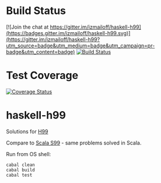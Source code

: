 # Build Status

[![Join the chat at https://gitter.im/izmailoff/haskell-h99](https://badges.gitter.im/izmailoff/haskell-h99.svg)](https://gitter.im/izmailoff/haskell-h99?utm_source=badge&utm_medium=badge&utm_campaign=pr-badge&utm_content=badge)
[![Build Status](https://travis-ci.org/izmailoff/haskell-h99.png?branch=master)](https://travis-ci.org/izmailoff/haskell-h99)

# Test Coverage
[![Coverage Status](https://coveralls.io/repos/izmailoff/haskell-h99/badge.svg?branch=master&service=github)](https://coveralls.io/github/izmailoff/haskell-h99?branch=master)

# haskell-h99
Solutions for [H99](https://wiki.haskell.org/99_questions)

Compare to [Scala S99](https://github.com/izmailoff/scala-s-99) - same problems solved in Scala.

Run from OS shell:

    cabal clean
    cabal build
    cabal test

